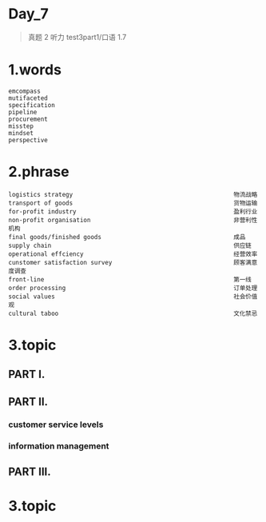 # Day_7
> 真题 2 听力 test3part1/口语 1.7
# 1.words
    emcompass
    mutifaceted
    specification
    pipeline
    procurement
    misstep
    mindset 
    perspective

# 2.phrase
    logistics strategy                                             物流战略
    transport of goods                                             货物运输
    for-profit industry                                            盈利行业
    non-profit organisation                                        非营利性机构
    final goods/finished goods                                     成品
    supply chain                                                   供应链
    operational effciency                                          经营效率
    cunstomer satisfaction survey                                  顾客满意度调查
    front-line                                                     第一线
    order processing                                               订单处理
    social values                                                  社会价值观
    cultural taboo                                                 文化禁忌

# 3.topic
## PART I.
## PART II.
### customer service levels
### information management

## PART III.






# 3.topic